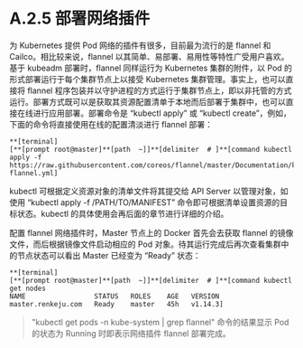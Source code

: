 # A.2.5 部署网络插件

为 Kubernetes 提供 Pod 网络的插件有很多，目前最为流行的是 flannel 和 Cailco。相比较来说，flannel 以其简单、易部署、易用性等特性广受用户喜欢。基于 kubeadm 部署时，flannel 同样运行为 Kubernetes 集群的附件，以 Pod 的形式部署运行于每个集群节点上以接受 Kubernetes 集群管理。事实上，也可以直接将 flannel 程序包装并以守护进程的方式运行于集群节点上，即以非托管的方式运行。部署方式既可以是获取其资源配置清单于本地而后部署于集群中，也可以直接在线进行应用部署。部署命令是 “kubectl apply” 或 “kubectl create”，例如，下面的命令将直接使用在线的配置清淡进行 flannel 部署：

```
**[terminal]
[**[prompt root@master]**[path  ~]]**[delimiter  # ]**[command kubectl apply -f https://raw.githubusercontent.com/coreos/flannel/master/Documentation/kube-flannel.yml]
```

kubectl 可根据定义资源对象的清单文件将其提交给 API Server 以管理对象，如使用 “kubectl apply -f /PATH/TO/MANIFEST” 命令即可根据清单设置资源的目标状态。kubectl 的具体使用会再后面的章节进行详细的介绍。

配置 flannel 网络插件时，Master 节点上的 Docker 首先会去获取 flannel 的镜像文件，而后根据镜像文件启动相应的 Pod 对象。待其运行完成后再次查看集群中的节点状态可以看出 Master 已经变为 “Ready” 状态：

```
**[terminal]
[**[prompt root@master]**[path  ~]]**[delimiter  # ]**[command kubectl get nodes
NAME                 STATUS   ROLES    AGE   VERSION
master.renkeju.com   Ready    master   45h   v1.14.3]
```

> "kubectl get pods -n kube-system | grep flannel" 命令的结果显示 Pod 的状态为 Running 时即表示网络插件 flannel 部署完成。


